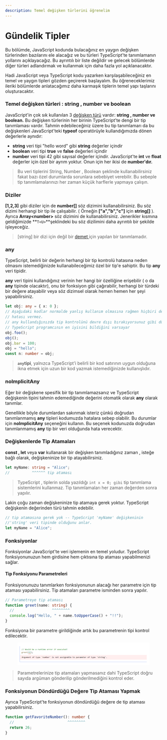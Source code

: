 ```yaml
---
description: Temel değişken türlerini öğrenelim
---
```


# Gündelik Tipler

Bu bölümde, JavaScript kodunda bulacağınız en yaygın değişken türlerinden bazılarını ele alacağız ve bu türleri TypeScript'te tanımlamanın yollarını açıklayacağız. Bu ayrıntılı bir liste değildir ve gelecek bölümlerde diğer türleri adlandırmak ve kullanmak için daha fazla yol açıklanacaktır.



Hadi JavaScript veya TypeScript kodu yazarken karşılaşabileceğiniz en temel ve yaygın tipleri gözden geçirerek başlayalım. Bu öğreneceklerimiz ileriki bölümlerde anlatacağımız daha karmaşık tiplerin temel yapı taşlarını oluşturacaktır.

### Temel değişken türleri : string , number ve boolean

JavaScript'in çok sık kullanılan 3 [değişken türü](https://developer.mozilla.org/en-US/docs/Glossary/Primitive) vardır: **string , number ve boolean.** Bu değişken türlerinin her birinin TypeScript'te dengi bir tip tanımlaması vardır. Tahmin edebileceğiniz üzere bu tip tanımlamarı da bu değişkenleri JavaScript'teki **typeof** operatörüyle kullandığımızda dönen değerlerle aynıdır:

* **string** veri tipi "hello word" gibi **string** değerler içindir
* **boolean** veri tipi **true** ve **false** değerleri içindir
* **number** veri tipi 42 gibi sayısal değerler içindir. JavaScript'te **int** ve **float** değerler için özel bir ayrım yoktur. Onun için her ikisi de **number'**dır**.**&#x20;

> Bu veri tiplerini String, Number , Boolean şeklinde kullanabilirsiniz fakat bazı özel durumlarda sorunlara sebebiyet verebilir. Bu sebeple tip tanımlamalarınızı her zaman küçük harflerle yapmaya çalışın.

### Diziler

**\[1,2,3]** gibi diziler için de **number\[]** söz dizimini kullanabilirsiniz. Bu söz dizimi herhangi bir tip ile çalışabilir. ( Örneğin **\["a","b","c"]** için **string\[]** ). Ayrıca **Array\<number>** söz dizimini de kullanabilirsiniz. Jenerikler kısmına geldiğimizde **`T<U>`**şeklindeki bu söz dizilimini daha ayrıntılı bir şekilde işleyeceğiz.

> \[string] bir dizi için değil bir [demet ](obje-tipleri.md#demet-veri-tipi)için yapılan bir tanımlamadır.&#x20;

### any

TypeScript, belirli bir değerin herhangi bir tip kontrolü hatasına neden olmasını istemediğinizde kullanabileceğimiz özel bir tip'e sahiptir. Bu tip **any** veri tipidir.

**any** veri tipini kullandığınız verinin her hangi bir özelliğine erişebilir ( o da **any** tipinde olacaktır), onu bir fonksiyon gibi çağırabilir, herhangi bir türdeki bir değere atayabilir veya söz dizimsel olarak hemen hemen her şeyi yapabilirsiniz.

```ts
let obj: any = { x: 0 };
// Aşağıdaki kodlar normalde yanlış kullanım olmasına rağmen hiçbiri derleyici
// hatası vermez.
// any kullandığınızda tip kontrolünü devre dışı bırakıyorsunuz gibi düşünebiliriz
// TypeScript programcının en iyisini bildiğini varsayar
obj.foo();
obj();
obj.bar = 100;
obj = "hello";
const n: number = obj;
```

> **`any`tipi**, yalnızca TypeScript'i belirli bir kod satırının uygun olduğuna ikna etmek için uzun bir kod yazmak istemediğinizde kullanışlıdır.

### noImplicitAny

Eğer bir değişkene spesifik bir tip tanımlamazsanız ve TypeScript değişkenin tipini tahmin edemediğinde değerini otomatik olarak **any** olarak tanımlar.

Genellikle böyle durumlardan sakınmak isteriz çünkü doğrudan tanımlanmamış **any** tipleri kodumuzda hatalara sebep olabilir. Bu durumlar için **noImplicitAny** seçeneğini kullanın. Bu seçenek kodunuzda doğrudan tanımlanmamış **any** tip bir veri olduğunda hata verecektir.

### Değişkenlerde Tip Atamaları

**const , let** veya **var** kullanarak bir değişken tanımladığınız zaman , isteğe bağlı olarak, değişkeninize bir tip atayabilirsiniz.

```ts
let myName: string = "Alice";
//          ^^^^^^ tip ataması
```

> TypeScript , tiplerin solda yazıldığı `int x = 0; gibi` tip tanımlama sistemlerini kullanmaz. Tip tanımlamaları her zaman değerden sonra yapılır.

Lakin çoğu zaman değişkeninize tip atamaya gerek yoktur. TypeScript değişkenin değerinden türü tahmin edebilir.

```ts
// tip atamasına gerek yok -- TypeScript 'myName' değişkeninin 
//'string' veri tipinde olduğunu anlar.
let myName = "Alice";
```

### Fonksiyonlar

Fonksiyonlar JavaScript'te veri işlemenin en temel yoludur. TypeScript fonksiyonunuzun hem girdisine hem çıktısına tip ataması yapabilmenizi sağlar.

#### Tip Fonksiyonu Parametreleri

Fonksiyonunuzu tanımlarken fonksiyonunun alacağı her parametre için tip ataması yapabilirsiniz. Tip atamaları parametre isminden sonra yapılır.

```ts
// Parametreye tip ataması
function greet(name: string) {
  //                 ^^^^^^^^
  console.log("Hello, " + name.toUpperCase() + "!!");
}
```

Fonksiyona bir parametre girildiğinde artık bu parametrenin tipi kontrol edilecektir.

<figure><img src=".gitbook/assets/aaa.png" alt=""><figcaption></figcaption></figure>

> Parametrelerinize tip atamaları yapmasanız dahi TypeScript doğru sayıda argüman gönderilip gönderilmediğini kontrol eder.

### Fonksiyonun Döndürdüğü Değere Tip Ataması Yapmak

Ayrıca TypeScript'te fonksiyonun döndürdüğü değere de tip ataması yapabilirsiniz.

```ts
function getFavoriteNumber(): number {
  //                        ^^^^^^^^
  return 26;
}
```



